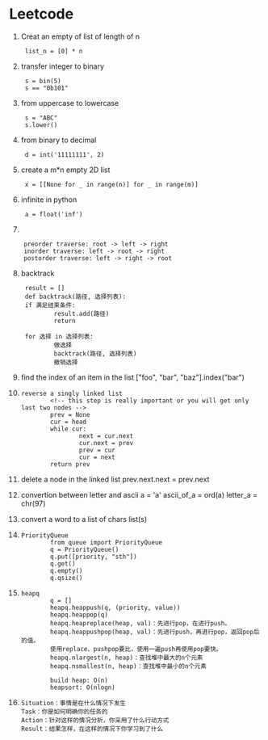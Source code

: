 # Leetcode

1. Creat an empty of list of length of n

        list_n = [0] * n

2. transfer integer to binary

        s = bin(5)
        s == "0b101"

3. from uppercase to lowercase

        s = "ABC"
        s.lower()

4. from binary to decimal

        d = int('11111111', 2)

5. create a m*n empty 2D list

        x = [[None for _ in range(n)] for _ in range(m)]

6. infinite in python

        a = float('inf')

7. 

        preorder traverse: root -> left -> right
        inorder traverse: left -> root -> right
        postorder traverse: left -> right -> root

8. backtrack

        result = []
        def backtrack(路径, 选择列表):
        if 满足结束条件:
                result.add(路径)
                return
        
        for 选择 in 选择列表:
                做选择
                backtrack(路径, 选择列表)
                撤销选择

9. find the index of an item in the list
        ["foo", "bar", "baz"].index("bar")

10. 
        reverse a singly linked list
                <!-- this step is really important or you will get only last two nodes -->
                prev = None 
                cur = head
                while cur:
                        next = cur.next
                        cur.next = prev
                        prev = cur
                        cur = next
                return prev

11. delete a node in the linked list
        prev.next.next = prev.next

12. convertion between letter and ascii
        a = 'a'
        ascii_of_a = ord(a)
        letter_a = chr(97)

13. convert a word to a list of chars
        list(s)

14. 
        PriorityQueue
                from queue import PriorityQueue
                q = PriorityQueue()
                q.put([priority, "sth"])
                q.get()
                q.empty()
                q.qsize()

15. 
        heapq
                q = []
                heapq.heappush(q, (priority, value))
                heapq.heappop(q)
                heapq.heapreplace(heap, val)：先进行pop，在进行push。
                heapq.heappushpop(heap, val)：先进行push，再进行pop，返回pop后的值。
                使用replace、pushpop要比，使用一遍push再使用pop要快。
                heapq.nlargest(n, heap)：查找堆中最大的n个元素
                heapq.nsmallest(n, heap)：查找堆中最小的n个元素

                build heap: O(n)
                heapsort: O(nlogn)

16. 
        Situation：事情是在什么情况下发生
        Task：你是如何明确你的任务的
        Action：针对这样的情况分析，你采用了什么行动方式
        Result：结果怎样，在这样的情况下你学习到了什么



